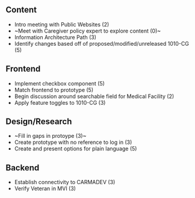 ## Content
- Intro meeting with Public Websites (2)
- ~Meet with Caregiver policy expert to explore content (0)~
- Information Architecture Path (3)
- Identify changes based off of proposed/modified/unreleased 1010-CG (5)

## Frontend
- Implement checkbox component (5)
- Match frontend to prototype (5)
- Begin discussion around searchable field for Medical Facility (2)
- Apply feature toggles to 1010-CG (3)

## Design/Research
- ~Fill in gaps in protoype (3)~
- Create prototype with no reference to log in (3)
- Create and present options for plain language (5)

## Backend
- Establish connectivity to CARMADEV (3)
- Verify Veteran in MVI (3)
